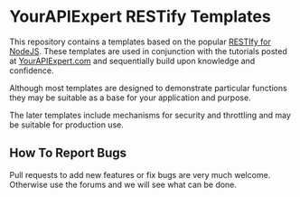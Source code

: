 # YourAPIExpert RESTify Templates

This repository contains a templates based on the popular [RESTIfy for NodeJS](http://www.restify.com).  These templates are used in conjunction with the tutorials posted at [YourAPIExpert.com](http://www.yourapiexpert.com) and sequentially build upon knowledge and confidence.  

Although most templates are designed to demonstrate particular functions they may be suitable as a base for your application and purpose.

The later templates include mechanisms for security and throttling and may be suitable for production use.

## How To Report Bugs

Pull requests to add new features or fix bugs are very much welcome.  Otherwise use the forums and we will see what can be done.
